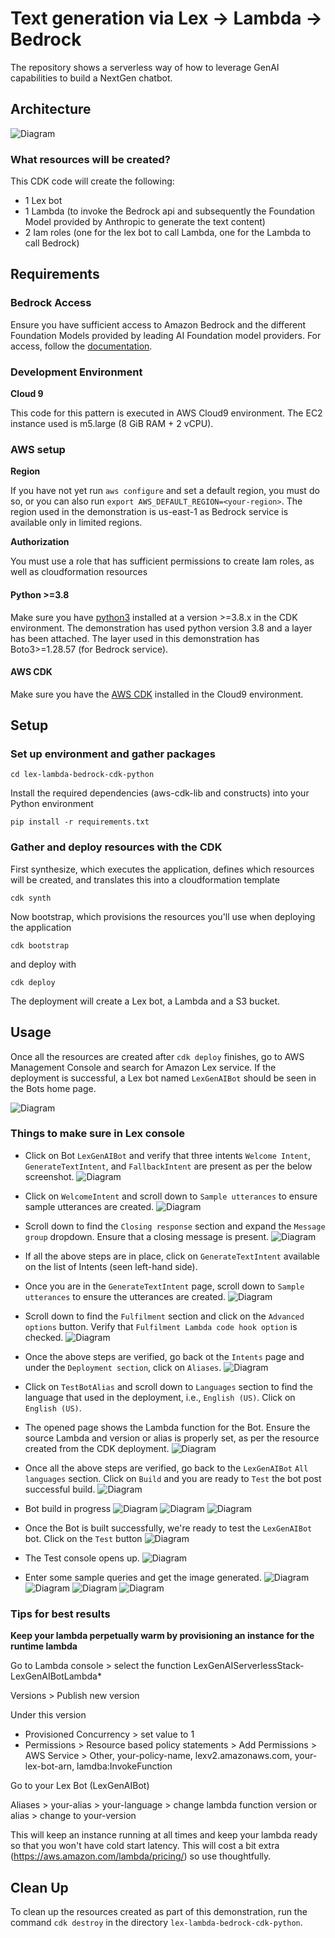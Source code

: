 # Text generation via Lex -> Lambda -> Bedrock
The repository shows a serverless way of how to leverage GenAI capabilities to build a NextGen chatbot.

## Architecture
![Diagram](diagrams/architecture.png)

### What resources will be created?
This CDK code will create the following:
   - 1 Lex bot
   - 1 Lambda (to invoke the Bedrock api and subsequently the Foundation Model provided by Anthropic to generate the text content)
   - 2 Iam roles (one for the lex bot to call Lambda, one for the Lambda to call Bedrock)

## Requirements

### Bedrock Access

Ensure you have sufficient access to Amazon Bedrock and the different Foundation Models provided by leading AI Foundation model providers. 
For access, follow the [documentation](https://docs.aws.amazon.com/bedrock/latest/userguide/model-access.html).

### Development Environment
**Cloud 9**

This code for this pattern is executed in AWS Cloud9 environment. The EC2 instance used is m5.large (8 GiB RAM + 2 vCPU).

### AWS setup
**Region**

If you have not yet run `aws configure` and set a default region, you must do so, or you can also run `export AWS_DEFAULT_REGION=<your-region>`. The region used in the demonstration is us-east-1 as Bedrock service is available only in limited regions.

**Authorization**

You must use a role that has sufficient permissions to create Iam roles, as well as cloudformation resources

#### Python >=3.8
Make sure you have [python3](https://www.python.org/downloads/) installed at a version >=3.8.x in the CDK environment. The demonstration has used python version 3.8 and a layer has been attached.
The layer used in this demonstration has Boto3>=1.28.57 (for Bedrock service).

#### AWS CDK
Make sure you have the [AWS CDK](https://docs.aws.amazon.com/cdk/v2/guide/getting_started.html#getting_started_install) installed in the Cloud9 environment.


## Setup

### Set up environment and gather packages

```
cd lex-lambda-bedrock-cdk-python
```

Install the required dependencies (aws-cdk-lib and constructs) into your Python environment 
```
pip install -r requirements.txt
```

### Gather and deploy resources with the CDK

First synthesize, which executes the application, defines which resources will be created, and translates this into a cloudformation template
```
cdk synth
```
Now bootstrap, which provisions the resources you'll use when deploying the application
```
cdk bootstrap
```
and deploy with
```
cdk deploy
```

The deployment will create a Lex bot, a Lambda and a S3 bucket.

## Usage
Once all the resources are created after `cdk deploy` finishes, go to AWS Management Console and search for Amazon Lex service. 
If the deployment is successful, a Lex bot named `LexGenAIBot` should be seen in the Bots home page.

![Diagram](diagrams/LexBotHomePage.png)

### Things to make sure in Lex console

- Click on Bot `LexGenAIBot` and verify that three intents `Welcome Intent`, `GenerateTextIntent`, and `FallbackIntent` are present as per the below screenshot. 
![Diagram](diagrams/LexIntentsPage.png)


- Click on `WelcomeIntent` and scroll down to `Sample utterances` to ensure sample utterances are created. 
![Diagram](diagrams/WelcomeIntentSampleUtterances.png)


- Scroll down to find the `Closing response` section and expand the `Message group` dropdown. Ensure that a closing message is present. 
![Diagram](diagrams/WelcomeIntentClosingResponse.png)


- If all the above steps are in place, click on `GenerateTextIntent` available on the list of Intents (seen left-hand side).


- Once you are in the `GenerateTextIntent` page, scroll down to `Sample utterances` to ensure the utterances are created.
![Diagram](diagrams/GenerateTextIntentSampleUtterances.png)


- Scroll down to find the `Fulfilment` section and click on the `Advanced options` button. Verify that `Fulfilment Lambda code hook option` is checked.
![Diagram](diagrams/GenerateImageIntentLambdaHook.png)


- Once the above steps are verified, go back ot the `Intents` page and under the `Deployment section`, click on `Aliases`.
![Diagram](diagrams/Aliases.png)


- Click on `TestBotAlias` and scroll down to `Languages` section to find the language that used in the deployment, i.e., `English (US)`. Click on `English (US)`.


- The opened page shows the Lambda function for the Bot. Ensure the source Lambda and version or alias is properly set, as per the resource created from the CDK deployment.
![Diagram](diagrams/AliasLambdaFunction.png)


- Once all the above steps are verified, go back to the `LexGenAIBot` `All languages` section. Click on `Build` and you are ready to `Test` the bot post successful build.
![Diagram](diagrams/Build.png)


- Bot build in progress
![Diagram](diagrams/Build.png)
![Diagram](diagrams/Build_in-progress_I.png)
![Diagram](diagrams/Build_in-progress_II.png)


- Once the Bot is built successfully, we're ready to test the `LexGenAIBot` bot. Click on the `Test` button
![Diagram](diagrams/Build_Complete.png)


- The Test console opens up.
![Diagram](diagrams/Test_Console.png)


- Enter some sample queries and get the image generated.
![Diagram](diagrams/Sample_Test_case_I.png)
![Diagram](diagrams/Sample_Test_case_II.png)
![Diagram](diagrams/Sample_Test_case_III.png)
![Diagram](diagrams/Sample_Test_case_IV.png)


### Tips for best results

**Keep your lambda perpetually warm by provisioning an instance for the runtime lambda**

Go to Lambda console > select the function LexGenAIServerlessStack-LexGenAIBotLambda*

Versions > Publish new version

Under this version 
   - Provisioned Concurrency > set value to 1
   - Permissions > Resource based policy statements > Add Permissions > AWS Service > Other, your-policy-name, lexv2.amazonaws.com, your-lex-bot-arn, lamdba:InvokeFunction

Go to your Lex Bot (LexGenAIBot)

Aliases > your-alias > your-language > change lambda function version or alias > change to your-version

This will keep an instance running at all times and keep your lambda ready so that you won't have cold start latency. This will cost a bit extra (https://aws.amazon.com/lambda/pricing/) so use thoughtfully. 

## Clean Up

To clean up the resources created as part of this demonstration, run the command `cdk destroy` in the directory `lex-lambda-bedrock-cdk-python`.